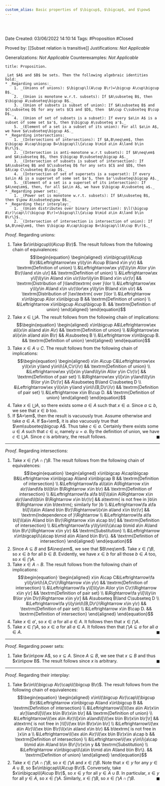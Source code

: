 ```yaml
---
custom_alias: Basic properties of $\bigcup$, $\bigcap$, and $\pow$
---
```


<br />
<br />

Date Created: 03/06/2022 14:10:14
Tags: #Proposition #Closed

Proved by: [[Subset relation is transitive]]
Justifications: _Not Applicable_

Generalizations: _Not Applicable_
Counterexamples: _Not Applicable_

``` ad-Proposition
title: Proposition.

_Let $A$ and $B$ be sets. Then the following algebraic identities hold:_
* _Regarding unions:_
    1. _(Unions of unions): $\bigcup\l(A\cup B\r)=\bigcup A\cup\bigcup B$._
    2. _(Union is monotone w.r.t. subsets): If $A\subseteq B$, then $\bigcup A\subseteq\bigcup B$._
    3. _(Union of subsets is subset of union): If $A\subseteq B$ and $C\subseteq D$ for any sets $C$ and $D$, then  $A\cup C\subseteq B\cup D$._
    4. _(Union of set of subsets is a subset): If every $a\in A$ is a subset of some set $a'$, then $\bigcup A\subseteq a'$._
    5. _(Element of a set is a subset of its union): For all $a\in A$, we have $a\subseteq\bigcup A$._
* _Regarding intersections:_
    1. _(Intersections of intersections): If $A,B\neq\em$, then $\bigcap A\cap\bigcap B=\bigcap\l\{a\cap b\mid a\in A\land b\in B\r\}$._
    2. _(Intersection is anti-monotone w.r.t subsets): If $A\neq\em$ and $A\subseteq B$, then $\bigcap B\subseteq\bigcap A$._
    3. _(Intersection of subsets is subset of intersection): If $A\subseteq B$ and $C\subseteq D$ for any sets $C$ and $D$, then $A\cap C\subseteq B\cap D$._
    4. _(Intersection of set of supersets is a superset): If every $a\in A$ is a superset of some set $a'$, then $a'\subseteq\bigcap A$._
    5. _(Element of a set is a superset of its intersection): If $A\neq\em$, then, for all $a\in A$, we have $\bigcap A\subseteq a$._
* _Regarding power sets:_
    1. _(Power set is monotone w.r.t. subsets): If $A\subseteq B$, then $\pow A\subseteq\pow B$._
* _Regarding their interplay:_
    1. _(Union distributes over binary intersection): $\l(\bigcup A\r)\cap\l(\bigcup B\r)=\bigcup\l\{a\cap b\mid a\in A\land b\in B\r\}$._
    2. _(Intersection of intersection is intersection of union): If $A,B\neq\em$, then $\bigcap A\cap\bigcap B=\bigcap\l(A\cup B\r)$._

```

_Proof_. Regarding unions:
1. Take $x\in\bigcup\l(A\cup B\r)$. The result follows from the following chain of equivalences:
$$\begin{equation}
    \begin{aligned}
        x\in\bigcup\l(A\cup B\r)&\Leftrightarrow\ex y\l(y\in A\cup B\land x\in y\r) && \textrm{Definition of union} \\
        &\Leftrightarrow\ex y\l[\l(y\in A\lor y\in B\r)\land x\in u\r] && \textrm{Definition of union} \\
        &\Leftrightarrow\ex y\l[\l(y\in A\land x\in u\r)\lor\l(y\in B\land x\in u\r)\r] && \textrm{Distribution of }\land\textrm{ over }\lor \\
        &\Leftrightarrow\ex y\l(y\in A\land x\in u\r)\lor\ex y\l(y\in B\land x\in u\r) && \textrm{Distribution of }\ex\textrm{ over }\lor \\
        &\Leftrightarrow x\in\bigcup A\lor x\in\bigcup B && \textrm{Definition of union} \\
        &\Leftrightarrow x\in\bigcup A\cup\bigcup B. && \textrm{Definition of union}
    \end{aligned}
\end{equation}$$
2. Take $x\in\bigcup A$. The result follows from the following chain of implications:
$$\begin{equation}
    \begin{aligned}
        x\in\bigcup A&\Leftrightarrow\ex a\l(x\in a\land a\in A\r) && \textrm{Definition of union} \\
        &\Rightarrow\ex a\l(x\in a\land a\in B\r) && A\subseteq B \\
        &\Leftrightarrow x\in\bigcup B. && \textrm{Definition of union}
    \end{aligned}
\end{equation}$$
3. Take $x\in A\cup C$. The result follows from the following chain of implications:
$$\begin{equation}
    \begin{aligned}
        x\in A\cup C&\Leftrightarrow\ex y\l(x\in y\land y\in\l\{A,C\r\}\r) && \textrm{Definition of union} \\
        &\Leftrightarrow\ex y\l[x\in y\land\l(y\in A\lor y\in C\r)\r] && \textrm{Definition of pair set} \\
        &\Rightarrow\ex y\l[x\in y\land\l(y\in B\lor y\in D\r)\r] && A\subseteq B\land C\subseteq D \\
        &\Leftrightarrow\ex y\l(x\in y\land y\in\l\{B,D\r\}\r) && \textrm{Definition of pair set} \\
        &\Leftrightarrow x\in B\cup D. && \textrm{Definition of union}
    \end{aligned}
\end{equation}$$
4. Take $x\in\bigcup A$, so there exists some $a\in A$ such that $x\in a$. Since $a\subseteq b$, we see that $x\in b$ too.
5. If $A=\em$, then the result is vacuously true. Assume otherwise and take $a\in A$. If $a=\em$, it is also vacuously true that $\em\subseteq\bigcup A$. Thus take $c\in a$. Certainly there exists some $u\in A$ such that $c\in u$, namely $u=a$. By the definition of union, we have $c\in\bigcup A$. Since $c$ is arbitrary, the result follows.<span style="float:right;">$\blacksquare$</span>

---

_Proof_. Regarding intersections:
1. Take $x\in\bigcap A\cap\bigcap B$. The result follows from the following chain of equivalences:
$$\begin{equation}
	\begin{aligned}
		x\in\bigcap A\cap\bigcap B&\Leftrightarrow x\in\bigcap A\land x\in\bigcap B && \textrm{Definition of intersection} \\
        &\Leftrightarrow\fa a\l(a\in A\Rightarrow x\in a\r)\land\fa b\l(b\in B\Rightarrow x\in b\r) && \textrm{Definition of intersection} \\
        &\Leftrightarrow\fa a\fa b\l[\l(a\in A\Rightarrow x\in a\r)\land\l(b\in B\Rightarrow x\in b\r)\r] && a\textrm{ is not free in }b\in B\Rightarrow x\in b\textrm{; similarly for }b \\
        &\Leftrightarrow\fa a\fa b\l[\l(a\in A\land b\in B\r)\Rightarrow\l(x\in a\land x\in b\r)\r] && \textrm{Independence of }\Rightarrow \\
        &\Leftrightarrow\fa a\fa b\l[\l(a\in A\land b\in B\r)\Rightarrow x\in a\cap b\r] && \textrm{Definition of intersection} \\
        &\Leftrightarrow\fa y\l(y\in\l\{a\cap b\mid a\in A\land b\in B\r\}\Rightarrow x\in y\r) && \textrm{Substitution} \\
        &\Leftrightarrow x\in\bigcap\l\{a\cap b\mid a\in A\land b\in B\r\}. && \textrm{Definition of intersection}
	\end{aligned}
\end{equation}$$
2. Since $A\subseteq B$ and $A\neq\em$, we see that $B\neq\em$. Take $x\in\bigcap B$, so $x\in b$ for all $b\in B$. Evidently, we have $x\in b$ for all those $b\in A$ too, so $x\in\bigcap A$.
3. Take $x\in A\cap B$. The result follows from the following chain of implications:
$$\begin{equation}
	\begin{aligned}
        x\in A\cap C&\Leftrightarrow\fa y\l(y\in\l\{A,C\r\}\Rightarrow x\in y\r) && \textrm{Definition of intersection} \\
        &\Leftrightarrow\fa y\l[\l(y\in A\lor y\in C\r)\Rightarrow x\in y\r] && \textrm{Definition of pair set} \\
        &\Rightarrow\fa y\l[\l(y\in B\lor y\in D\r)\Rightarrow x\in y\r] && A\subseteq B\land C\subseteq D \\
        &\Leftrightarrow\fa y\l(y\in\l\{B,D\r\}\Rightarrow x\in y\r) && \textrm{Definition of pair set} \\
        &\Leftrightarrow x\in B\cap D. && \textrm{Definition of intersection}
	\end{aligned}
\end{equation}$$
3. Take $x\in a'$, so $x\in a$ for all $a\in A$. It follows then that $x\in\bigcap A$.
4. Take $x\in\bigcap A$, so $x\in a$ for all $a\in A$. It follows then that $\bigcap A\subseteq a$ for all $a\in A$.<span style="float:right;">$\blacksquare$</span>

---

_Proof_. Regarding power sets:
1. Take $x\in\pow A$, so $x\subseteq A$. Since $A\subseteq B$, we see that $x\subseteq B$ and thus $x\in\pow B$. The result follows since $x$ is arbitrary.<span style="float:right;">$\blacksquare$</span>

---

_Proof_. Regarding their interplay:
1. Take $x\in\l(\bigcup A\r)\cap\l(\bigcup B\r)$. The result follows from the following chain of equivalences:
$$\begin{equation}
	\begin{aligned}
        x\in\l(\bigcup A\r)\cap\l(\bigcup B\r)&\Leftrightarrow x\in\bigcup A\land x\in\bigcup B && \textrm{Definition of intersection} \\
        &\Leftrightarrow\l[\l(\ex a\in A\r)x\in a\r]\land\l[\l(\ex b\in B\r)x\in b\r] && \textrm{Definition of union} \\
        &\Leftrightarrow\l(\ex a\in A\r)\l[x\in a\land\l[\l(\ex b\in B\r)x\in b\r]\r] && a\textrm{ is not free in }\l[\l(\ex b\in B\r)x\in b\r] \\
        &\Leftrightarrow\l(\ex a\in A\r)\l(\ex b\in B\r)\l(x\in a\land x\in b\r) && b\textrm{ is not free in }x\in a \\
        &\Leftrightarrow\l(\ex a\in A\r)\l(\ex b\in B\r)x\in a\cap b && \textrm{Definition of intersection} \\
        &\Leftrightarrow\l(\ex y\in\l\{a\cap b\mid a\in A\land b\in B\r\}\r)x\in y && \textrm{Substitution} \\
        &\Leftrightarrow x\in\bigcup\l\{a\in b\mid a\in A\land b\in B\r\}. && \textrm{Definition of union}
	\end{aligned}
\end{equation}$$
2. Take $x\in\bigcap A\cap\bigcap B$, so $x\in\bigcap A$ and $x\in\bigcap B$. Note that $x\in y$ for any $y\in A\cup B$, so $x\in\bigcap\l(A\cup B\r)$. Conversely, take $x\in\bigcap\l(A\cup B\r)$, so $x\in y$ for all $y\in A\cup B$. In particular, $x\in y$ for all $y\in A$, so $x\in\bigcap A$. Similarly, $x\in\bigcap B$, so $x\in\bigcap A\cap\bigcap B$.<span style="float:right;">$\blacksquare$</span>
